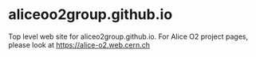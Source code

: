# aliceoo2group.github.io

Top level web site for aliceo2group.github.io. For Alice O2 project pages, please look at https://alice-o2.web.cern.ch
